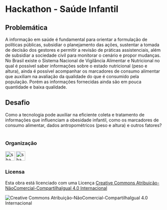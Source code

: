 # Hackathon - Saúde Infantil

## Problemática

A informação em saúde é fundamental para orientar a formulação de políticas públicas, subsidiar o planejamento das ações, sustentar a tomada de decisão dos gestores e permitir a revisão de práticas assistenciais, além de subsidiar a sociedade civil para monitorar o cenário e propor mudanças.
No Brasil existe o Sistema Nacional de Vigilância Alimentar e Nutricional no qual é possível saber informações sobre o estado nutricional (peso e altura), ainda é possível acompanhar os marcadores de consumo alimentar que auxiliam na avaliação da qualidade do que é consumido pela população.
Porém as informações fornecidas ainda são em pouca quantidade e baixa qualidade.

## Desafio

Como a tecnologia pode auxiliar na eficiente coleta e tratamento de informações que influenciam a obesidade infantil, como os marcadores de consumo alimentar, dados antropométricos (peso e altura) e outros fatores?

#

### Organização

<img src="https://www.hackathonsaudeinfantil.com.br/wp-content/themes/desiderata/img/logo-all.png" alt="shawee" height="30"/>
<img src="https://app.shawee.io/static/media/logo.835f600f.svg" alt="shawee" height="30"/>

### Licensa

Esta obra está licenciado com uma Licença [Creative Commons Atribuição-NãoComercial-CompartilhaIgual 4.0 Internacional](http://creativecommons.org/licenses/by-nc-sa/4.0/)

<img src="https://i.creativecommons.org/l/by-nc-sa/4.0/88x31.png" alt="Creative Commons Atribuição-NãoComercial-CompartilhaIgual 4.0 Internacional" />
